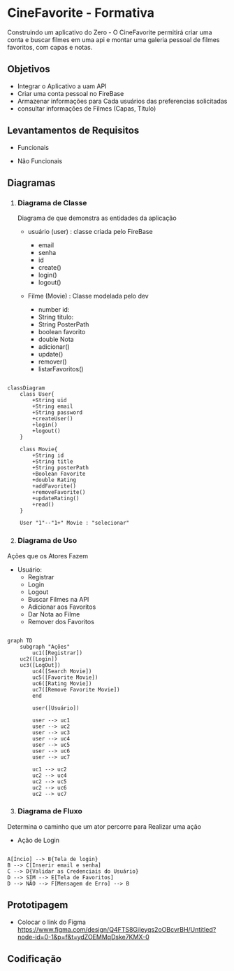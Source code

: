 # CineFavorite - Formativa
Construindo um aplicativo do Zero - O CineFavorite permitirá criar uma conta e buscar filmes em uma api e montar uma galeria pessoal de filmes favoritos, com capas e notas.

## Objetivos
- Integrar o Aplicativo a uam API
- Criar uma conta pessoal no FireBase
- Armazenar informações para Cada usuários das preferencias solicitadas
- consultar informações de Filmes (Capas, Título)

## Levantamentos de Requisitos

- Funcionais

- Não Funcionais

## Diagramas

1. ### Diagrama de Classe
    Diagrama de que demonstra as entidades da aplicação

    - usuário (user) : classe criada pelo FireBase
        - email
        - senha
        - id
        - create()
        - login()
        - logout()

    - Filme (Movie) : Classe modelada pelo dev
        - number id:
        - String titulo:
        - String PosterPath
        - boolean favorito
        - double Nota
        - adicionar()
        - update()
        - remover()
        - listarFavoritos()

```mermaid

classDiagram
    class User{
        +String uid
        +String email
        +String password
        +createUser()
        +login()
        +logout()
    }

    class Movie{
        +String id
        +String title
        +String posterPath
        +Boolean Favorite
        +double Rating
        +addFavorite()
        +removeFavorite()
        +updateRating()
        +read()
    } 

    User "1"--"1+" Movie : "selecionar"

```

2. ### Diagrama de Uso

Ações que os Atores Fazem

- Usuário:
    - Registrar
    - Login
    - Logout
    - Buscar Filmes na API
    - Adicionar aos Favoritos
    - Dar Nota ao Filme 
    - Remover dos Favoritos

```mermaid

graph TD
    subgraph "Ações"
        uc1([Registrar])
    uc2([Login])
    uc3([LogOut])
        uc4([Search Movie])
        uc5([Favorite Movie])
        uc6([Rating Movie])
        uc7([Remove Favorite Movie])
        end

        user([Usuário])

        user --> uc1
        user --> uc2
        user --> uc3
        user --> uc4
        user --> uc5
        user --> uc6
        user --> uc7

        uc1 --> uc2
        uc2 --> uc4
        uc2 --> uc5
        uc2 --> uc6
        uc2 --> uc7

```

3. ### Diagrama de Fluxo
Determina o caminho que um ator percorre para Realizar uma ação

- Ação de Login

```mermaid

A[Íncio] --> B{Tela de login}
B --> C[Inserir email e senha]
C --> D{Validar as Credenciais do Usuário}
D --> SIM --> E[Tela de Favoritos]
D --> NÃO --> F[Mensagem de Erro] --> B

```


## Prototipagem

- Colocar o link do Figma
https://www.figma.com/design/Q4FTS8GjIeyqs2oOBcvrBH/Untitled?node-id=0-1&p=f&t=ydZOEMMqDske7KMX-0

## Codificação 
